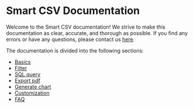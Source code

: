 # Smart CSV Documentation

Welcome to the Smart CSV documentation! We strive to make this documentation as clear, accurate, and thorough as possible. If you find any errors or have any questions, please contact us [here](mailto:imuosdev@gmail.com).

The documentation is divided into the following sections:

- [Basics](/basics)
- [Filter](/filter)
- [SQL query](/sql-query)
- [Export pdf](/export-pdf)
- [Generate chart](/generate-chart)
- [Customization](/customization)
- [FAQ](/faq)
